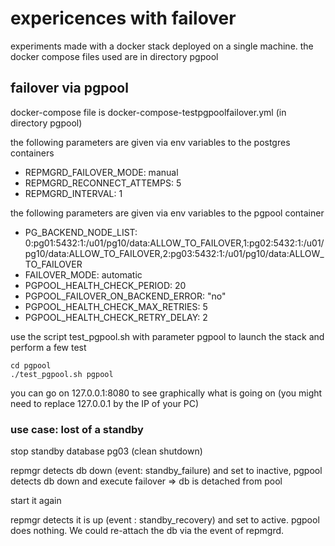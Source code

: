 # expericences with failover

experiments made with a docker stack deployed on a single machine. the docker compose files used are in directory pgpool

## failover via pgpool

docker-compose file is docker-compose-testpgpoolfailover.yml (in directory pgpool)

the following parameters are given via env variables to the postgres containers

* REPMGRD_FAILOVER_MODE: manual
* REPMGRD_RECONNECT_ATTEMPS: 5
* REPMGRD_INTERVAL: 1

the following parameters are given via env variables to the pgpool container

* PG_BACKEND_NODE_LIST: 0:pg01:5432:1:/u01/pg10/data:ALLOW_TO_FAILOVER,1:pg02:5432:1:/u01/pg10/data:ALLOW_TO_FAILOVER,2:pg03:5432:1:/u01/pg10/data:ALLOW_TO_FAILOVER
* FAILOVER_MODE: automatic
* PGPOOL_HEALTH_CHECK_PERIOD: 20
* PGPOOL_FAILOVER_ON_BACKEND_ERROR: "no"
* PGPOOL_HEALTH_CHECK_MAX_RETRIES: 5
* PGPOOL_HEALTH_CHECK_RETRY_DELAY: 2

use the script test_pgpool.sh with parameter pgpool to launch the stack and perform a few test

```
cd pgpool
./test_pgpool.sh pgpool
```

you can go on 127.0.0.1:8080 to see graphically what is going on (you might need to replace 127.0.0.1 by the IP of your PC)

### use case: lost of a standby

stop standby database pg03 (clean shutdown)

repmgr detects db down (event: standby_failure) and set to inactive, pgpool detects db down and execute failover => db is detached from pool

start it again

repmgr detects it is up (event : standby_recovery) and set to active. pgpool does nothing. We could re-attach the db via the event of repmgrd.






